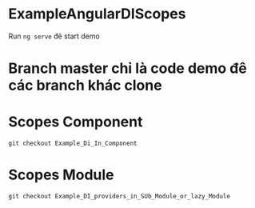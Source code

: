 # ExampleAngularDIScopes

Run `ng serve` đê start demo

# Branch master chỉ là code demo đê các branch khác clone

# Scopes Component
 `git checkout Example_Di_In_Component`
 

# Scopes Module
 `git checkout Example_DI_providers_in_SUb_Module_or_lazy_Module`
 
#
